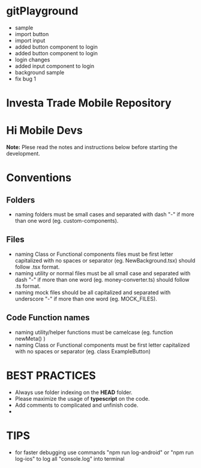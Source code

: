 # gitPlayground

* sample
* import button
* import input
* added button component to login
* added button component to login
* login changes
* added input component to login
* background sample
* fix bug 1

# Investa Trade Mobile Repository
# Hi Mobile Devs 

**Note:** Plese read the notes and instructions below before starting the development.

# Conventions

## Folders
* naming folders must be small cases and separated with dash "-" if more than one word (eg. custom-components).

## Files
* naming Class or Functional components files must be first letter capitalized with no spaces or separator (eg. NewBackground.tsx) should follow .tsx format.
* naming utility or normal files must be all small case and separated with dash "-" if more than one word (eg. money-converter.ts) should follow .ts format.
* naming mock files should be all capitalized and separated with underscore "-" if more than one word (eg. MOCK_FILES).

## Code Function names
* naming utility/helper functions must be camelcase (eg. function newMeta() )
* naming Class or Functional components must be first letter capitalized with no spaces or separator (eg. class ExampleButton)

# BEST PRACTICES

* Always use folder indexing on the **HEAD** folder.
* Please maximize the usage of **typescript** on the code.
* Add comments to complicated and unfinish code.
* 

# TIPS

* for faster debugging use commands "npm run log-android" or "npm run log-ios"  to log all "console.log" into terminal
